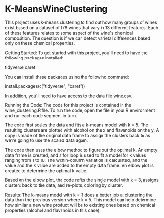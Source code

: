 # K-MeansWineClustering

This project uses k-means clustering to find out how many groups of wines exist based on a dataset of 178 wines that vary in 13 different features. Each of these features relates to some aspect of the wine's chemical composition. The question is if we can detect varietal differences based only on these chemical properties.

Getting Started:
To get started with this project, you'll need to have the following packages installed:

tidyverse
caret

You can install these packages using the following command:

install.packages(c("tidyverse", "caret"))

In addition, you'll need to have access to the data file wine.csv.

Running the Code:
The code for this project is contained in the wine_clustering.R file. To run the code, open the file in your R environment and run each code segment in turn.

The code first scales the data and fits a k-means model with k = 5. The resulting clusters are plotted with alcohol on the x and flavanoids on the y. A copy is made of the original data frame to assign the clusters back to as we're going to use the scaled data again.

The code then uses the elbow method to figure out the optimal k. An empty data frame is created, and a for loop is used to fit a model for k values ranging from 1 to 10. The within-column variation is calculated, and the value and the k value are added to the empty data frame. An elbow plot is created to determine the optimal k value.

Based on the elbow plot, the code refits the single model with k = 3, assigns clusters back to the data, and re-plots, coloring by cluster.

Results:
The k-means model with k = 3 does a better job at clustering the data than the previous version where k = 5. This model can help determine how similar a new wine product will be to existing ones based on chemical properties (alcohol and flavanoids in this case).
